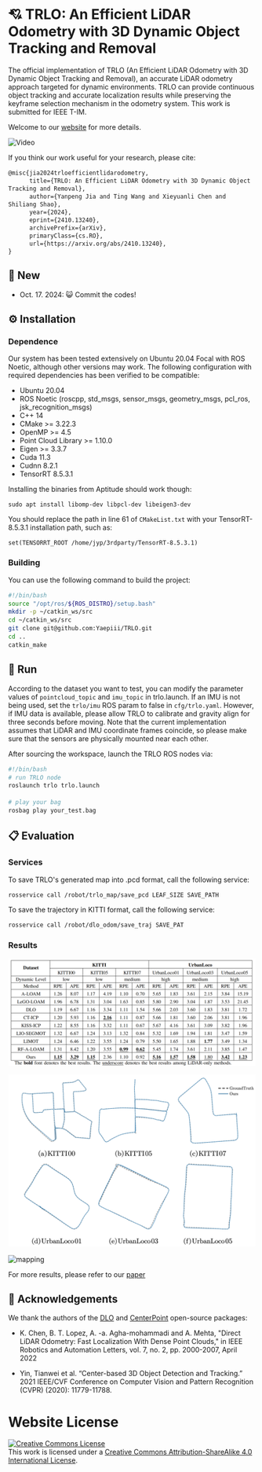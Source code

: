 # :cupid: TRLO: An Efficient LiDAR Odometry with 3D Dynamic Object Tracking and Removal

The official implementation of TRLO (An Efficient LiDAR Odometry with 3D Dynamic Object Tracking and Removal), an accurate LiDAR odometry approach targeted for dynamic environments. TRLO can provide continuous object tracking and accurate localization results while preserving the keyframe selection mechanism in the odometry system. This work is submitted for IEEE T-IM.

Welcome to our [website](https://yaepiii.github.io/TRLO/) for more details.

![Video](./web/resources/TRLO.gif)

If you think our work useful for your research, please cite:

```
@misc{jia2024trloefficientlidarodometry,
      title={TRLO: An Efficient LiDAR Odometry with 3D Dynamic Object Tracking and Removal}, 
      author={Yanpeng Jia and Ting Wang and Xieyuanli Chen and Shiliang Shao},
      year={2024},
      eprint={2410.13240},
      archivePrefix={arXiv},
      primaryClass={cs.RO},
      url={https://arxiv.org/abs/2410.13240}, 
}
```

## :mega: New

- Oct. 17. 2024: :smiley_cat: Commit the codes!

## :gear: Installation

### Dependence

Our system has been tested extensively on Ubuntu 20.04 Focal with ROS Noetic, although other versions may work. The following configuration with required dependencies has been verified to be compatible:

- Ubuntu 20.04
- ROS Noetic (roscpp, std_msgs, sensor_msgs, geometry_msgs, pcl_ros, jsk_recognition_msgs)
- C++ 14
- CMake >= 3.22.3
- OpenMP >= 4.5
- Point Cloud Library >= 1.10.0
- Eigen >= 3.3.7
- Cuda 11.3
- Cudnn 8.2.1
- TensorRT 8.5.3.1

Installing the binaries from Aptitude should work though:

```
sudo apt install libomp-dev libpcl-dev libeigen3-dev 
```

You should replace the path in line 61 of `CMakeList.txt` with your TensorRT-8.5.3.1 installation path, such as:

```
set(TENSORRT_ROOT /home/jyp/3rdparty/TensorRT-8.5.3.1)
```

### Building

You can use the following command to build the project:

```bash
#!/bin/bash
source "/opt/ros/${ROS_DISTRO}/setup.bash"
mkdir -p ~/catkin_ws/src
cd ~/catkin_ws/src
git clone git@github.com:Yaepiii/TRLO.git
cd ..
catkin_make
```

## :running: Run

According to the dataset you want to test, you can modify the parameter values of `pointcloud_topic` and `imu_topic` in trlo.launch. If an IMU is not being used, set the `trlo/imu` ROS param to false in `cfg/trlo.yaml`. However, if IMU data is available, please allow TRLO to calibrate and gravity align for three seconds before moving. Note that the current implementation assumes that LiDAR and IMU coordinate frames coincide, so please make sure that the sensors are physically mounted near each other.

After sourcing the workspace, launch the TRLO ROS nodes via:

```bash
#!/bin/bash
# run TRLO node
roslaunch trlo trlo.launch

# play your bag
rosbag play your_test.bag
```

## :clipboard: Evaluation

### Services

To save TRLO's generated map into .pcd format, call the following service:

```bash
rosservice call /robot/trlo_map/save_pcd LEAF_SIZE SAVE_PATH
```

To save the trajectory in KITTI format, call the following service:

```bash
rosservice call /robot/dlo_odom/save_traj SAVE_PAT
```

### Results

![localization](./web/resources/localization.png)

![trajectory](./web/resources/trajectory.png)

![mapping](./web/resources/mapping.png)

For more results, please refer to our [paper](https://arxiv.org/abs/2410.13240)

## :rose: Acknowledgements

We thank the authors of the [DLO](https://github.com/vectr-ucla/direct_lidar_odometry) and [CenterPoint](https://github.com/tianweiy/CenterPoint) open-source packages:

- K. Chen, B. T. Lopez, A. -a. Agha-mohammadi and A. Mehta, "Direct LiDAR Odometry: Fast Localization With Dense Point Clouds," in IEEE Robotics and Automation Letters, vol. 7, no. 2, pp. 2000-2007, April 2022

- Yin, Tianwei et al. “Center-based 3D Object Detection and Tracking.” 2021 IEEE/CVF Conference on Computer Vision and Pattern Recognition (CVPR) (2020): 11779-11788.



# Website License
<a rel="license" href="http://creativecommons.org/licenses/by-sa/4.0/"><img alt="Creative Commons License" style="border-width:0" src="https://i.creativecommons.org/l/by-sa/4.0/88x31.png" /></a><br />This work is licensed under a <a rel="license" href="http://creativecommons.org/licenses/by-sa/4.0/">Creative Commons Attribution-ShareAlike 4.0 International License</a>.
